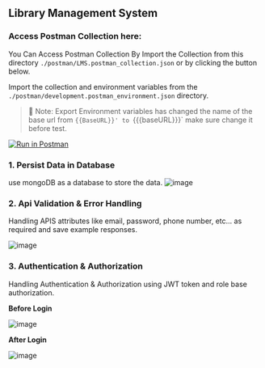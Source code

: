 ## Library Management System

### Access Postman Collection here:

You Can Access Postman Collection By Import the Collection from this directory `./postman/LMS.postman_collection.json`
or by clicking the button below.

Import the collection and environment variables from the `./postman/development.postman_environment.json`
directory.
>  🔴 Note: Export Environment variables has changed the name of the base url from `{{BaseURL}}' to `{{{baseURL}}}` make sure change it before test. 

[![Run in Postman](https://run.pstmn.io/button.svg)](https://documenter.getpostman.com/view/27239903/2sA3kdActs)

### 1. Persist Data in Database

use mongoDB as a database to store the data.
![image](https://github.com/user-attachments/assets/9add88e9-8621-4360-be6a-15d90f22f544)

### 2. Api Validation & Error Handling

Handling APIS attributes like email, password, phone number, etc... as required and save example responses.

![image](https://github.com/user-attachments/assets/d6ce4ad6-0abe-4bb2-8861-8ededd8d6434)

### 3. Authentication & Authorization

Handling Authentication & Authorization using JWT token and role base authorization.

**Before Login**

![image](https://github.com/user-attachments/assets/ddea9cb4-a28e-4f2f-b20b-35250049c23d)

**After Login**

![image](https://github.com/user-attachments/assets/0327b012-9189-4e56-a25e-c5b5e967a322)


